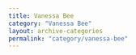 ```yaml
---
title: Vanessa Bee
category: "Vanessa Bee"
layout: archive-categories
permalink: "category/vanessa-bee"
---
```

